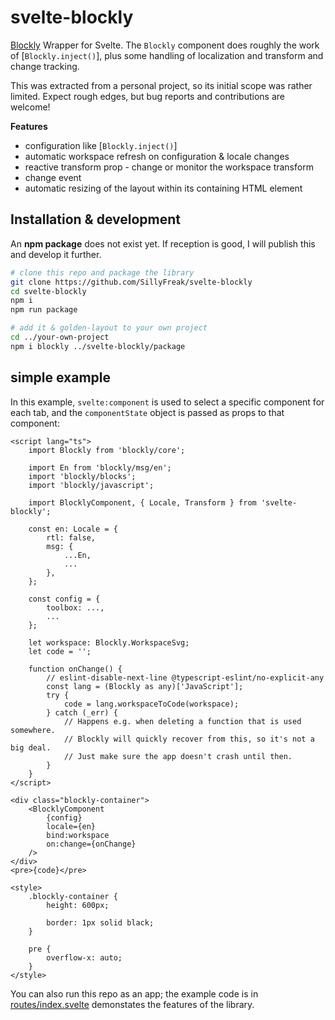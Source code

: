 # svelte-blockly

[Blockly](https://developers.google.com/blockly/) Wrapper for Svelte. The `Blockly` component does roughly the work of [`Blockly.inject()`], plus some handling of localization and transform and change tracking.

This was extracted from a personal project, so its initial scope was rather limited. Expect rough edges, but bug reports and contributions are welcome!

**Features**

- configuration like [`Blockly.inject()`]
- automatic workspace refresh on configuration & locale changes
- reactive transform prop - change or monitor the workspace transform
- change event
- automatic resizing of the layout within its containing HTML element

## Installation & development

An **npm package** does not exist yet. If reception is good, I will publish this and develop it further.

```sh
# clone this repo and package the library
git clone https://github.com/SillyFreak/svelte-blockly
cd svelte-blockly
npm i
npm run package

# add it & golden-layout to your own project
cd ../your-own-project
npm i blockly ../svelte-blockly/package
```

## simple example

In this example, `svelte:component` is used to select a specific component for each tab, and the `componentState` object is passed as props to that component:

```svelte
<script lang="ts">
	import Blockly from 'blockly/core';
	
	import En from 'blockly/msg/en';
	import 'blockly/blocks';
	import 'blockly/javascript';

	import BlocklyComponent, { Locale, Transform } from 'svelte-blockly';

	const en: Locale = {
		rtl: false,
		msg: {
			...En,
			...
		},
	};

	const config = {
		toolbox: ...,
		...
	};

	let workspace: Blockly.WorkspaceSvg;
	let code = '';

	function onChange() {
		// eslint-disable-next-line @typescript-eslint/no-explicit-any
		const lang = (Blockly as any)['JavaScript'];
		try {
			code = lang.workspaceToCode(workspace);
		} catch (_err) {
			// Happens e.g. when deleting a function that is used somewhere.
			// Blockly will quickly recover from this, so it's not a big deal.
			// Just make sure the app doesn't crash until then.
		}
	}
</script>

<div class="blockly-container">
	<BlocklyComponent
		{config}
		locale={en}
		bind:workspace
		on:change={onChange}
	/>
</div>
<pre>{code}</pre>

<style>
	.blockly-container {
		height: 600px;

		border: 1px solid black;
	}

	pre {
		overflow-x: auto;
	}
</style>
```

You can also run this repo as an app; the example code is in [routes/index.svelte](src/routes/index.svelte) demonstates the features of the library.
